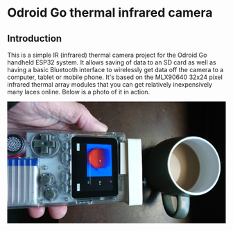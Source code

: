 # Odroid Go thermal infrared camera

## Introduction

This is a simple IR (infrared) thermal camera project for the Odroid Go handheld ESP32 system. It allows saving of data to an SD card as well as having a basic Bluetooth interface to wirelessly get data off the camera to a computer, tablet or mobile phone. It's based on the MLX90640 32x24 pixel infrared thermal array modules that you can get relatively inexpensively many laces online. Below is a photo of it in action.

![The thermal camera in action](https://github.com/drandrewthomas/Odroid_Go_thermal_IR_camera/blob/master/Photos/cupheat.jpg)

